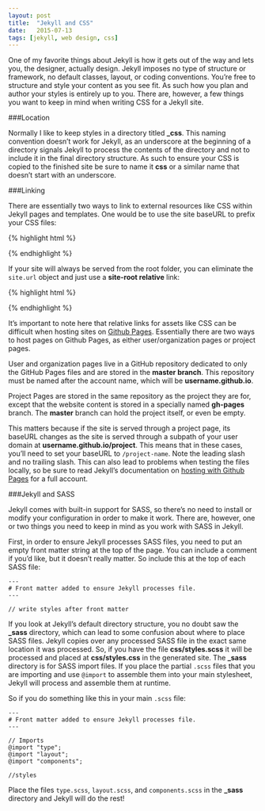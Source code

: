 ```yaml
---
layout: post
title:  "Jekyll and CSS"
date:   2015-07-13
tags: [jekyll, web design, css]
---
```

One of my favorite things about Jekyll is how it gets out of the way and lets you, the designer, actually design. Jekyll imposes no type of structure or framework, no default classes, layout, or coding conventions. You’re free to structure and style your content as you see fit. As such how you plan and author your styles is entirely up to you. There are, however, a few things you want to keep in mind when writing CSS for a Jekyll site.

###Location

Normally I like to keep styles in a directory titled **_css**. This naming convention doesn’t work for Jekyll, as an underscore at the beginning of a directory signals Jekyll to process the contents of the directory and not to include it in the final directory structure. As such to ensure your CSS is copied to the finished site be sure to name it **css** or a similar name that doesn’t start with an underscore. 

###Linking

There are essentially two ways to link to external resources like CSS within Jekyll pages and templates. One would be to use the site baseURL to prefix your CSS files:

{% highlight html %}

<link rel="stylesheet" href="{{"{{ site.baseurl "}}}}/css/main.css">

{% endhighlight %}

If your site will always be served from the root folder, you can eliminate the `site.url` object and just use a **site-root relative** link:

{% highlight html %}

<link rel="stylesheet" href="/css/main.css">

{% endhighlight %}

It’s important to note here that relative links for assets like CSS can be difficult when hosting sites on [Github Pages](https://pages.github.com/ "Github Pages"). Essentially there are two ways to host pages on Github Pages, as either user/organization pages or project pages.

User and organization pages live in a GitHub repository dedicated to only the GitHub Pages files and are stored in the **master branch**. This repository must be named after the account name, which will be **username.github.io**.

Project Pages are stored in the same repository as the project they are for, except that the website content is stored in a specially named **gh-pages** branch. The **master** branch can hold the project itself, or even be empty.

This matters because if the site is served through a project page, its baseURL changes as the site is served through a subpath of your user domain at **username.github.io/project**. This means that in these cases, you’ll need to set your baseURL to `/project-name`. Note the leading slash and no trailing slash. This can also lead to problems when testing the files locally, so be sure to read Jekyll’s documentation on [hosting with Github Pages](http://jekyllrb.com/docs/github-pages/ "Github Pages documentation") for a full account.

###Jekyll and SASS

Jekyll comes with built-in support for SASS, so there’s no need to install or modify your configuration in order to make it work. There are, however, one or two things you need to keep in mind as you work with SASS in Jekyll.

First, in order to ensure Jekyll processes SASS files, you need to put an empty front matter string at the top of the page. You can include a comment if you’d like, but it doesn’t really matter. So include this at the top of each SASS file:

~~~~~~~
---
# Front matter added to ensure Jekyll processes file.
---

// write styles after front matter

~~~~~~~~

If you look at Jekyll’s default directory structure, you no doubt saw the **_sass** directory, which can lead to some confusion about where to place SASS files. Jekyll copies over any processed SASS file in the exact same location it was processed. So, if you have the file **css/styles.scss** it will be processed and placed at **css/styles.css** in the generated site. The **_sass** directory is for SASS import files. If you place the partial `.scss` files that you are importing and use `@import` to assemble them into your main stylesheet, Jekyll will process and assemble them at runtime. 

So if you do something like this in your main `.scss` file:

~~~~~~~
---
# Front matter added to ensure Jekyll processes file.
---

// Imports
@import "type";
@import "layout";
@import "components";

//styles
~~~~~~~~

Place the files `type.scss`, `layout.scss`, and `components.scss` in the **_sass** directory and Jekyll will do the rest!



